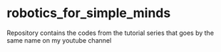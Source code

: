# robotics_for_simple_minds
Repository contains the codes from the tutorial series that goes by the same name on my youtube channel

